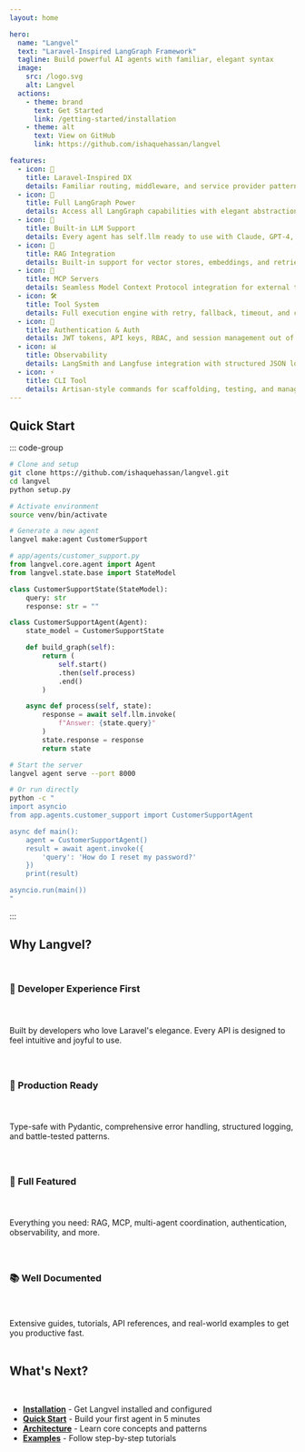 ```yaml
---
layout: home

hero:
  name: "Langvel"
  text: "Laravel-Inspired LangGraph Framework"
  tagline: Build powerful AI agents with familiar, elegant syntax
  image:
    src: /logo.svg
    alt: Langvel
  actions:
    - theme: brand
      text: Get Started
      link: /getting-started/installation
    - theme: alt
      text: View on GitHub
      link: https://github.com/ishaquehassan/langvel

features:
  - icon: 🎯
    title: Laravel-Inspired DX
    details: Familiar routing, middleware, and service provider patterns that Laravel developers love
  - icon: 🔧
    title: Full LangGraph Power
    details: Access all LangGraph capabilities with elegant abstractions and zero configuration
  - icon: 🤖
    title: Built-in LLM Support
    details: Every agent has self.llm ready to use with Claude, GPT-4, and more providers
  - icon: 🧠
    title: RAG Integration
    details: Built-in support for vector stores, embeddings, and retrieval-augmented generation
  - icon: 🔌
    title: MCP Servers
    details: Seamless Model Context Protocol integration for external tools and services
  - icon: 🛠️
    title: Tool System
    details: Full execution engine with retry, fallback, timeout, and custom tool decorators
  - icon: 🔐
    title: Authentication & Auth
    details: JWT tokens, API keys, RBAC, and session management out of the box
  - icon: 📊
    title: Observability
    details: LangSmith and Langfuse integration with structured JSON logging
  - icon: ⚡
    title: CLI Tool
    details: Artisan-style commands for scaffolding, testing, and managing your agents
---
```


## Quick Start

::: code-group

```bash [Installation]
# Clone and setup
git clone https://github.com/ishaquehassan/langvel.git
cd langvel
python setup.py

# Activate environment
source venv/bin/activate
```

```python [Create Agent]
# Generate a new agent
langvel make:agent CustomerSupport

# app/agents/customer_support.py
from langvel.core.agent import Agent
from langvel.state.base import StateModel

class CustomerSupportState(StateModel):
    query: str
    response: str = ""

class CustomerSupportAgent(Agent):
    state_model = CustomerSupportState

    def build_graph(self):
        return (
            self.start()
            .then(self.process)
            .end()
        )

    async def process(self, state):
        response = await self.llm.invoke(
            f"Answer: {state.query}"
        )
        state.response = response
        return state
```

```bash [Run Agent]
# Start the server
langvel agent serve --port 8000

# Or run directly
python -c "
import asyncio
from app.agents.customer_support import CustomerSupportAgent

async def main():
    agent = CustomerSupportAgent()
    result = await agent.invoke({
        'query': 'How do I reset my password?'
    })
    print(result)

asyncio.run(main())
"
```

:::

## Why Langvel?

<div class="why-langvel">

### 🚀 Developer Experience First

Built by developers who love Laravel's elegance. Every API is designed to feel intuitive and joyful to use.

### 💪 Production Ready

Type-safe with Pydantic, comprehensive error handling, structured logging, and battle-tested patterns.

### 🎨 Full Featured

Everything you need: RAG, MCP, multi-agent coordination, authentication, observability, and more.

### 📚 Well Documented

Extensive guides, tutorials, API references, and real-world examples to get you productive fast.

</div>

## What's Next?

<div class="next-steps">

- **[Installation](/getting-started/installation)** - Get Langvel installed and configured
- **[Quick Start](/getting-started/quick-start)** - Build your first agent in 5 minutes
- **[Architecture](/architecture/agents)** - Learn core concepts and patterns
- **[Examples](/tutorials/customer-support)** - Follow step-by-step tutorials

</div>

<style>
.why-langvel {
  display: grid;
  grid-template-columns: repeat(auto-fit, minmax(250px, 1fr));
  gap: 1.5rem;
  margin: 2rem 0;
}

.why-langvel > div {
  padding: 1.5rem;
  border: 1px solid var(--vp-c-divider);
  border-radius: 8px;
}

.next-steps {
  display: grid;
  grid-template-columns: repeat(auto-fit, minmax(200px, 1fr));
  gap: 1rem;
  margin: 2rem 0;
}
</style>
